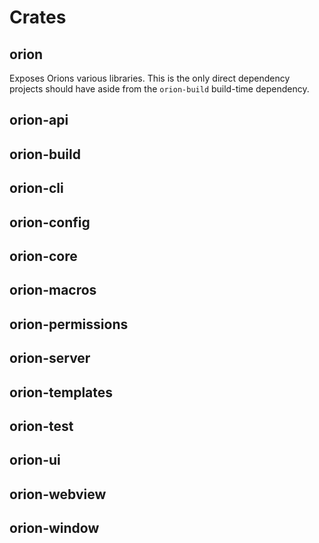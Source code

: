# Crates

## orion

Exposes Orions various libraries. This is the only direct dependency projects should have aside from the `orion-build` build-time dependency.

## orion-api

## orion-build

## orion-cli

## orion-config

## orion-core

## orion-macros

## orion-permissions

## orion-server

## orion-templates

## orion-test

## orion-ui

## orion-webview

## orion-window
